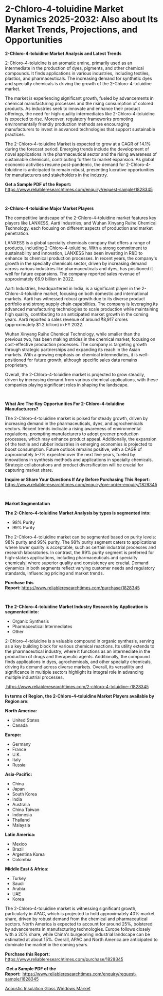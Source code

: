 <p><h1>2-Chloro-4-toluidine Market Dynamics 2025-2032: Also about Its Market Trends, Projections, and Opportunities</h1></p><p><strong>2-Chloro-4-toluidine Market Analysis and Latest Trends</strong></p>
<p><p>2-Chloro-4-toluidine is an aromatic amine, primarily used as an intermediate in the production of dyes, pigments, and other chemical compounds. It finds applications in various industries, including textiles, plastics, and pharmaceuticals. The increasing demand for synthetic dyes and specialty chemicals is driving the growth of the 2-Chloro-4-toluidine market.</p><p>The market is experiencing significant growth, fueled by advancements in chemical manufacturing processes and the rising consumption of colored products. As industries seek to innovate and enhance their product offerings, the need for high-quality intermediates like 2-Chloro-4-toluidine is expected to rise. Moreover, regulatory frameworks promoting environmentally friendly production methods are encouraging manufacturers to invest in advanced technologies that support sustainable practices.</p><p>The 2-Chloro-4-toluidine Market is expected to grow at a CAGR of 14.1% during the forecast period. Emerging trends include the development of novel applications in the pharmaceutical sector and the rising awareness of sustainable chemicals, contributing further to market expansion. As global economic activities resume post-pandemic, the demand for 2-Chloro-4-toluidine is anticipated to remain robust, presenting lucrative opportunities for manufacturers and stakeholders in the industry.</p></p>
<p><strong>Get a Sample PDF of the Report:&nbsp;</strong> <a href="https://www.reliableresearchtimes.com/enquiry/request-sample/1828345?utm_campaign=3542&utm_medium=2&utm_source=Github&utm_content=ia&utm_term=03042025&utm_id=2-chloro-4-toluidine">https://www.reliableresearchtimes.com/enquiry/request-sample/1828345</a></p>
<p>&nbsp;</p>
<p><strong>2-Chloro-4-toluidine Major Market Players</strong></p>
<p><p>The competitive landscape of the 2-Chloro-4-toluidine market features key players like LANXESS, Aarti Industries, and Wuhan Xinyang Ruihe Chemical Technology, each focusing on different aspects of production and market penetration.</p><p>LANXESS is a global specialty chemicals company that offers a range of products, including 2-Chloro-4-toluidine. With a strong commitment to sustainability and innovation, LANXESS has been investing in R&D to enhance its chemical production processes. In recent years, the company's growth in the specialty chemicals sector, driven by increasing demand across various industries like pharmaceuticals and dyes, has positioned it well for future expansions. The company reported sales revenue of approximately €6.9 billion in 2022.</p><p>Aarti Industries, headquartered in India, is a significant player in the 2-Chloro-4-toluidine market, focusing on both domestic and international markets. Aarti has witnessed robust growth due to its diverse product portfolio and strong supply chain capabilities. The company is leveraging its advanced manufacturing technologies to scale production while maintaining high quality, contributing to an anticipated market growth in the coming years. Aarti reported a sales revenue of around ₹8,917 crores (approximately $1.2 billion) in FY 2022.</p><p>Wuhan Xinyang Ruihe Chemical Technology, while smaller than the previous two, has been making strides in the chemical market, focusing on cost-effective production processes. The company is targeting growth through strategic partnerships and expanding its reach in the Asian markets. With a growing emphasis on chemical intermediates, it is well-positioned for future growth, although specific sales data remains proprietary.</p><p>Overall, the 2-Chloro-4-toluidine market is projected to grow steadily, driven by increasing demand from various chemical applications, with these companies playing significant roles in shaping the landscape.</p></p>
<p>&nbsp;</p>
<p><strong>What Are The Key Opportunities For 2-Chloro-4-toluidine Manufacturers?</strong></p>
<p><p>The 2-Chloro-4-toluidine market is poised for steady growth, driven by increasing demand in the pharmaceuticals, dyes, and agrochemicals sectors. Recent trends indicate a rising awareness of environmental regulations, prompting manufacturers to adopt greener production processes, which may enhance product appeal. Additionally, the expansion of the textile and rubber industries in emerging economies is projected to boost consumption. Future outlook remains positive, with a CAGR of approximately 5-7% expected over the next five years, fueled by innovations in synthesis methods and applications in specialty chemicals. Strategic collaborations and product diversification will be crucial for capturing market share.</p></p>
<p><strong>Inquire or Share Your Questions If Any Before Purchasing This Report:</strong> <a href="https://www.reliableresearchtimes.com/enquiry/pre-order-enquiry/1828345?utm_campaign=3542&utm_medium=2&utm_source=Github&utm_content=ia&utm_term=03042025&utm_id=2-chloro-4-toluidine">https://www.reliableresearchtimes.com/enquiry/pre-order-enquiry/1828345</a></p>
<p>&nbsp;</p>
<p><strong>Market Segmentation</strong></p>
<p><strong>The 2-Chloro-4-toluidine Market Analysis by types is segmented into:</strong></p>
<p><ul><li>98% Purity</li><li>99% Purity</li></ul></p>
<p><p>The 2-Chloro-4-toluidine market can be segmented based on purity levels: 98% purity and 99% purity. The 98% purity segment caters to applications where lower quality is acceptable, such as certain industrial processes and research laboratories. In contrast, the 99% purity segment is preferred for high-stakes applications, including pharmaceuticals and specialty chemicals, where superior quality and consistency are crucial. Demand dynamics in both segments reflect varying customer needs and regulatory standards, influencing pricing and market trends.</p></p>
<p><strong>Purchase this Report:&nbsp;</strong><a href="https://www.reliableresearchtimes.com/purchase/1828345?utm_campaign=3542&utm_medium=2&utm_source=Github&utm_content=ia&utm_term=03042025&utm_id=2-chloro-4-toluidine">https://www.reliableresearchtimes.com/purchase/1828345</a></p>
<p>&nbsp;</p>
<p><strong>The 2-Chloro-4-toluidine Market Industry Research by Application is segmented into:</strong></p>
<p><ul><li>Organic Synthesis</li><li>Pharmaceutical Intermediates</li><li>Other</li></ul></p>
<p><p>2-Chloro-4-toluidine is a valuable compound in organic synthesis, serving as a key building block for various chemical reactions. Its utility extends to the pharmaceutical industry, where it functions as an intermediate in the production of drugs and therapeutic agents. Additionally, the compound finds applications in dyes, agrochemicals, and other specialty chemicals, driving its demand across diverse markets. Overall, its versatility and significance in multiple sectors highlight its integral role in advancing multiple industrial processes.</p></p>
<p><a href="https://www.reliableresearchtimes.com/2-chloro-4-toluidine-r1828345?utm_campaign=3542&utm_medium=2&utm_source=Github&utm_content=ia&utm_term=03042025&utm_id=2-chloro-4-toluidine">&nbsp;https://www.reliableresearchtimes.com/2-chloro-4-toluidine-r1828345</a></p>
<p><strong>In terms of Region, the 2-Chloro-4-toluidine Market Players available by Region are:</strong></p>
<p>
    <p> <strong> North America: </strong>
        <ul>
            <li>United States</li>
            <li>Canada</li>
        </ul>
        </p> 
    <p> <strong> Europe: </strong>
        <ul>
            <li>Germany</li>
            <li>France</li>
            <li>U.K.</li>
            <li>Italy</li>
            <li>Russia</li>
        </ul>
        </p> 
    <p> <strong> Asia-Pacific: </strong>
        <ul>
            <li>China</li>
            <li>Japan</li>
            <li>South Korea</li>
            <li>India</li>
            <li>Australia</li>
            <li>China Taiwan</li>
            <li>Indonesia</li>
            <li>Thailand</li>
            <li>Malaysia</li>
        </ul>
        </p> 
    <p> <strong> Latin America: </strong>
        <ul>
            <li>Mexico</li>
            <li>Brazil</li>
            <li>Argentina Korea</li>
            <li>Colombia</li>
        </ul>
        </p> 
    <p> <strong> Middle East & Africa: </strong>
        <ul>
            <li>Turkey</li>
            <li>Saudi</li>
            <li>Arabia</li>
            <li>UAE</li>
            <li>Korea</li>
        </ul>
    </p>
    </p>
<p><p>The 2-Chloro-4-toluidine market is witnessing significant growth, particularly in APAC, which is projected to hold approximately 40% market share, driven by robust demand from the chemical and pharmaceutical sectors. North America is expected to account for around 25%, bolstered by advancements in manufacturing technologies. Europe follows closely with a 20% share, while China's burgeoning industrial landscape can be estimated at about 15%. Overall, APAC and North America are anticipated to dominate the market in the coming years.</p></p>
<p><strong>Purchase this Report: </strong><a href="https://www.reliableresearchtimes.com/purchase/1828345?utm_campaign=3542&utm_medium=2&utm_source=Github&utm_content=ia&utm_term=03042025&utm_id=2-chloro-4-toluidine">https://www.reliableresearchtimes.com/purchase/1828345</a></p>
<p>&nbsp;<strong>Get a Sample PDF of the Report:&nbsp;&nbsp;</strong><a href="https://www.reliableresearchtimes.com/enquiry/request-sample/1828345?utm_campaign=3542&utm_medium=2&utm_source=Github&utm_content=ia&utm_term=03042025&utm_id=2-chloro-4-toluidine">https://www.reliableresearchtimes.com/enquiry/request-sample/1828345</a></p>
<p><strong></strong></p>
<p><p><a href="https://github.com/pichuaadh0/Market-Research-Report-List-1/blob/main/acoustic-insulation-glass-windows-market.md?utm_campaign=3542&utm_medium=2&utm_source=Github&utm_content=ia&utm_term=03042025&utm_id=2-chloro-4-toluidine">Acoustic Insulation Glass Windows Market</a></p></p>